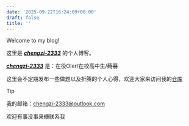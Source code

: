 ```yaml
---
date: '2025-09-22T16:24:09+08:00'
draft: false
title: ''
---
```


Welcome to my blog!

这里是 [***chengzi-2333***](https://github.com/chengzi-2333/) 的个人博客。

[***chengzi-2333***](https://github.com/chengzi-2333/) 是：在役OIer/在校高中生/~~蒟蒻~~

这里会不定期发布一些做题以及折腾的个人心得，欢迎大家来访问我的[仓库](https://github.com/chengzi-2333/chengzi-2333.github.io/)

> [!TIP]
> 我的邮箱：<chengzi-2333@outlook.com>
>
> 欢迎有事没事来~~烦~~联系我
